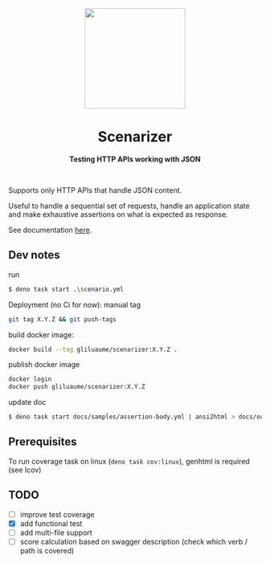 <div align="center">
	<img src="docs/icon.ico" width="200" height="200">
	<h1>Scenarizer</h1>
	<p>
		<b>Testing HTTP APIs working with JSON</b>
	</p>
	<br>
</div>

Supports only HTTP APIs that handle JSON content.

Useful to handle a sequential set of requests, handle an application state and make exhaustive assertions on what is expected as response.

See documentation [here](https://gliluaume.github.io/scenarizer).


##  Dev notes
run
```bash
$ deno task start .\scenario.yml
```

Deployment (no Ci for now):
manual tag
```bash
git tag X.Y.Z && git push-tags
```

build docker image:
```bash
docker build --tag gliluaume/scenarizer:X.Y.Z .
```

publish docker image
```bash
docker login
docker push gliluaume/scenarizer:X.Y.Z
```

update doc
```bash
$ deno task start docs/samples/assertion-body.yml | ansi2html > docs/output-samples/assertion-body.html
```

## Prerequisites
To run coverage task on linux (`deno task cov:linux`), genhtml is required (see lcov)

## TODO
- [ ] improve test coverage
- [x] add functional test
- [ ] add multi-file support
- [ ] score calculation based on swagger description (check which verb / path is covered)
